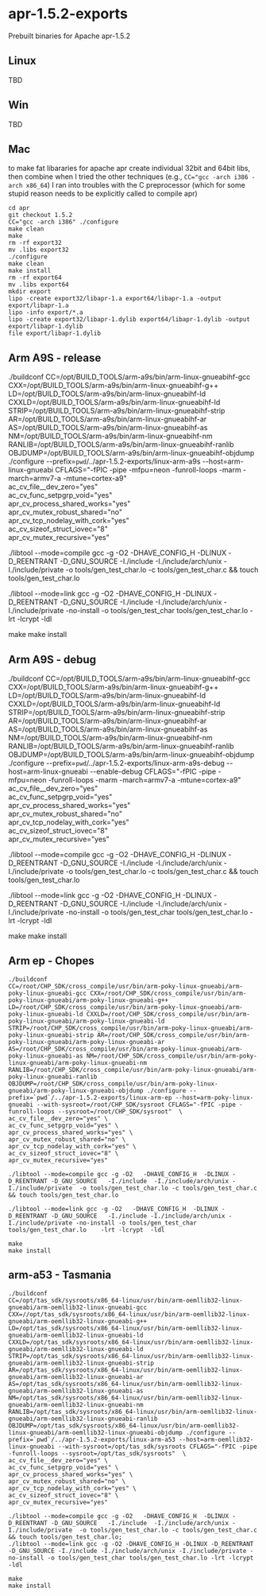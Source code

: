 # apr-1.5.2-exports

Prebuilt binaries for Apache apr-1.5.2

## Linux
TBD

## Win
TBD

## Mac

to make fat libararies for apache apr
create individual 32bit and 64bit libs, then combine
when I tried the other techniques (e.g., ```CC="gcc -arch i386 -arch x86_64```)
I ran into troubles with the C preprocessor (which for some stupid reason
needs to be explicitly called to compile apr)

```
cd apr
git checkout 1.5.2
CC="gcc -arch i386" ./configure
make clean
make
rm -rf export32
mv .libs export32
./configure
make clean
make install
rm -rf export64
mv .libs export64
mkdir export
lipo -create export32/libapr-1.a export64/libapr-1.a -output export/libapr-1.a
lipo -info export/*.a
lipo -create export32/libapr-1.dylib export64/libapr-1.dylib -output export/libapr-1.dylib
file export/libapr-1.dylib 
```

## Arm A9S - release
./buildconf
CC=/opt/BUILD_TOOLS/arm-a9s/bin/arm-linux-gnueabihf-gcc CXX=/opt/BUILD_TOOLS/arm-a9s/bin/arm-linux-gnueabihf-g++ LD=/opt/BUILD_TOOLS/arm-a9s/bin/arm-linux-gnueabihf-ld CXXLD=/opt/BUILD_TOOLS/arm-a9s/bin/arm-linux-gnueabihf-ld STRIP=/opt/BUILD_TOOLS/arm-a9s/bin/arm-linux-gnueabihf-strip AR=/opt/BUILD_TOOLS/arm-a9s/bin/arm-linux-gnueabihf-ar AS=/opt/BUILD_TOOLS/arm-a9s/bin/arm-linux-gnueabihf-as NM=/opt/BUILD_TOOLS/arm-a9s/bin/arm-linux-gnueabihf-nm RANLIB=/opt/BUILD_TOOLS/arm-a9s/bin/arm-linux-gnueabihf-ranlib OBJDUMP=/opt/BUILD_TOOLS/arm-a9s/bin/arm-linux-gnueabihf-objdump ./configure --prefix=`pwd`/../apr-1.5.2-exports/linux-arm-a9s --host=arm-linux-gnueabi CFLAGS="-fPIC -pipe -mfpu=neon -funroll-loops -marm -march=armv7-a -mtune=cortex-a9"  \
ac_cv_file__dev_zero="yes" \
ac_cv_func_setpgrp_void="yes" \
apr_cv_process_shared_works="yes" \
apr_cv_mutex_robust_shared="no" \
apr_cv_tcp_nodelay_with_cork="yes" \
ac_cv_sizeof_struct_iovec="8" \
apr_cv_mutex_recursive="yes"

./libtool --mode=compile gcc -g -O2   -DHAVE_CONFIG_H  -DLINUX -D_REENTRANT -D_GNU_SOURCE   -I./include  -I./include/arch/unix -I./include/private  -o tools/gen_test_char.lo -c tools/gen_test_char.c && touch tools/gen_test_char.lo

./libtool --mode=link gcc -g -O2   -DHAVE_CONFIG_H  -DLINUX -D_REENTRANT -D_GNU_SOURCE   -I./include -I./include/arch/unix -I./include/private -no-install -o tools/gen_test_char tools/gen_test_char.lo    -lrt -lcrypt  -ldl

make
make install

## Arm A9S - debug
./buildconf
CC=/opt/BUILD_TOOLS/arm-a9s/bin/arm-linux-gnueabihf-gcc CXX=/opt/BUILD_TOOLS/arm-a9s/bin/arm-linux-gnueabihf-g++ LD=/opt/BUILD_TOOLS/arm-a9s/bin/arm-linux-gnueabihf-ld CXXLD=/opt/BUILD_TOOLS/arm-a9s/bin/arm-linux-gnueabihf-ld STRIP=/opt/BUILD_TOOLS/arm-a9s/bin/arm-linux-gnueabihf-strip AR=/opt/BUILD_TOOLS/arm-a9s/bin/arm-linux-gnueabihf-ar AS=/opt/BUILD_TOOLS/arm-a9s/bin/arm-linux-gnueabihf-as NM=/opt/BUILD_TOOLS/arm-a9s/bin/arm-linux-gnueabihf-nm RANLIB=/opt/BUILD_TOOLS/arm-a9s/bin/arm-linux-gnueabihf-ranlib OBJDUMP=/opt/BUILD_TOOLS/arm-a9s/bin/arm-linux-gnueabihf-objdump ./configure --prefix=`pwd`/../apr-1.5.2-exports/linux-arm-a9s-debug --host=arm-linux-gnueabi --enable-debug CFLAGS="-fPIC -pipe -mfpu=neon -funroll-loops -marm -march=armv7-a -mtune=cortex-a9"  \
ac_cv_file__dev_zero="yes" \
ac_cv_func_setpgrp_void="yes" \
apr_cv_process_shared_works="yes" \
apr_cv_mutex_robust_shared="no" \
apr_cv_tcp_nodelay_with_cork="yes" \
ac_cv_sizeof_struct_iovec="8" \
apr_cv_mutex_recursive="yes"

./libtool --mode=compile gcc -g -O2   -DHAVE_CONFIG_H  -DLINUX -D_REENTRANT -D_GNU_SOURCE   -I./include  -I./include/arch/unix -I./include/private  -o tools/gen_test_char.lo -c tools/gen_test_char.c && touch tools/gen_test_char.lo

./libtool --mode=link gcc -g -O2   -DHAVE_CONFIG_H  -DLINUX -D_REENTRANT -D_GNU_SOURCE   -I./include -I./include/arch/unix -I./include/private -no-install -o tools/gen_test_char tools/gen_test_char.lo    -lrt -lcrypt  -ldl

make
make install

## Arm ep - Chopes
```
./buildconf
CC=/root/CHP_SDK/cross_compile/usr/bin/arm-poky-linux-gnueabi/arm-poky-linux-gnueabi-gcc CXX=/root/CHP_SDK/cross_compile/usr/bin/arm-poky-linux-gnueabi/arm-poky-linux-gnueabi-g++ LD=/root/CHP_SDK/cross_compile/usr/bin/arm-poky-linux-gnueabi/arm-poky-linux-gnueabi-ld CXXLD=/root/CHP_SDK/cross_compile/usr/bin/arm-poky-linux-gnueabi/arm-poky-linux-gnueabi-ld STRIP=/root/CHP_SDK/cross_compile/usr/bin/arm-poky-linux-gnueabi/arm-poky-linux-gnueabi-strip AR=/root/CHP_SDK/cross_compile/usr/bin/arm-poky-linux-gnueabi/arm-poky-linux-gnueabi-ar AS=/root/CHP_SDK/cross_compile/usr/bin/arm-poky-linux-gnueabi/arm-poky-linux-gnueabi-as NM=/root/CHP_SDK/cross_compile/usr/bin/arm-poky-linux-gnueabi/arm-poky-linux-gnueabi-nm RANLIB=/root/CHP_SDK/cross_compile/usr/bin/arm-poky-linux-gnueabi/arm-poky-linux-gnueabi-ranlib OBJDUMP=/root/CHP_SDK/cross_compile/usr/bin/arm-poky-linux-gnueabi/arm-poky-linux-gnueabi-objdump ./configure --prefix=`pwd`/../apr-1.5.2-exports/linux-arm-ep --host=arm-poky-linux-gnueabi --with-sysroot=/root/CHP_SDK/sysroot CFLAGS="-fPIC -pipe -funroll-loops --sysroot=/root/CHP_SDK/sysroot"  \
ac_cv_file__dev_zero="yes" \
ac_cv_func_setpgrp_void="yes" \
apr_cv_process_shared_works="yes" \
apr_cv_mutex_robust_shared="no" \
apr_cv_tcp_nodelay_with_cork="yes" \
ac_cv_sizeof_struct_iovec="8" \
apr_cv_mutex_recursive="yes"

./libtool --mode=compile gcc -g -O2   -DHAVE_CONFIG_H  -DLINUX -D_REENTRANT -D_GNU_SOURCE   -I./include  -I./include/arch/unix -I./include/private  -o tools/gen_test_char.lo -c tools/gen_test_char.c && touch tools/gen_test_char.lo

./libtool --mode=link gcc -g -O2   -DHAVE_CONFIG_H  -DLINUX -D_REENTRANT -D_GNU_SOURCE   -I./include -I./include/arch/unix -I./include/private -no-install -o tools/gen_test_char tools/gen_test_char.lo    -lrt -lcrypt  -ldl

make
make install
```

## arm-a53 - Tasmania
```
./buildconf
CC=/opt/tas_sdk/sysroots/x86_64-linux/usr/bin/arm-oemllib32-linux-gnueabi/arm-oemllib32-linux-gnueabi-gcc CXX=//opt/tas_sdk/sysroots/x86_64-linux/usr/bin/arm-oemllib32-linux-gnueabi/arm-oemllib32-linux-gnueabi-g++ LD=/opt/tas_sdk/sysroots/x86_64-linux/usr/bin/arm-oemllib32-linux-gnueabi/arm-oemllib32-linux-gnueabi-ld CXXLD=/opt/tas_sdk/sysroots/x86_64-linux/usr/bin/arm-oemllib32-linux-gnueabi/arm-oemllib32-linux-gnueabi-ld STRIP=/opt/tas_sdk/sysroots/x86_64-linux/usr/bin/arm-oemllib32-linux-gnueabi/arm-oemllib32-linux-gnueabi-strip AR=/opt/tas_sdk/sysroots/x86_64-linux/usr/bin/arm-oemllib32-linux-gnueabi/arm-oemllib32-linux-gnueabi-ar AS=/opt/tas_sdk/sysroots/x86_64-linux/usr/bin/arm-oemllib32-linux-gnueabi/arm-oemllib32-linux-gnueabi-as NM=/opt/tas_sdk/sysroots/x86_64-linux/usr/bin/arm-oemllib32-linux-gnueabi/arm-oemllib32-linux-gnueabi-nm RANLIB=/opt/tas_sdk/sysroots/x86_64-linux/usr/bin/arm-oemllib32-linux-gnueabi/arm-oemllib32-linux-gnueabi-ranlib OBJDUMP=/opt/tas_sdk/sysroots/x86_64-linux/usr/bin/arm-oemllib32-linux-gnueabi/arm-oemllib32-linux-gnueabi-objdump ./configure --prefix=`pwd`/../apr-1.5.2-exports/linux-arm-a53 --host=arm-oemllib32-linux-gnueabi --with-sysroot=/opt/tas_sdk/sysroots CFLAGS="-fPIC -pipe -funroll-loops --sysroot=/opt/tas_sdk/sysroots"  \
ac_cv_file__dev_zero="yes" \
ac_cv_func_setpgrp_void="yes" \
apr_cv_process_shared_works="yes" \
apr_cv_mutex_robust_shared="no" \
apr_cv_tcp_nodelay_with_cork="yes" \
ac_cv_sizeof_struct_iovec="8" \
apr_cv_mutex_recursive="yes"

./libtool --mode=compile gcc -g -O2   -DHAVE_CONFIG_H  -DLINUX -D_REENTRANT -D_GNU_SOURCE   -I./include  -I./include/arch/unix -I./include/private  -o tools/gen_test_char.lo -c tools/gen_test_char.c && touch tools/gen_test_char.lo; 
./libtool --mode=link gcc -g -O2 -DHAVE_CONFIG_H -DLINUX -D_REENTRANT -D_GNU_SOURCE -I./include -I./include/arch/unix -I./include/private -no-install -o tools/gen_test_char tools/gen_test_char.lo -lrt -lcrypt  -ldl

make
make install
```

